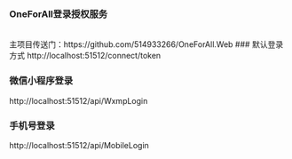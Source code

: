 ﻿### OneForAll登录授权服务
<br/>
主项目传送门：https://github.com/514933266/OneForAll.Web
### 默认登录方式
http://localhost:51512/connect/token

### 微信小程序登录
http://localhost:51512/api/WxmpLogin

### 手机号登录
http://localhost:51512/api/MobileLogin
